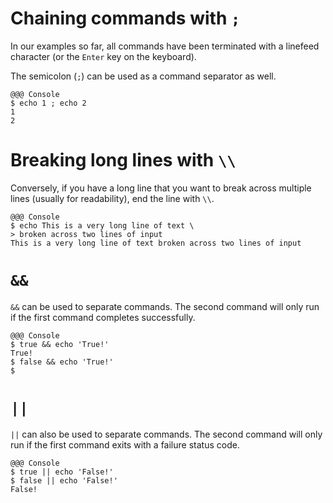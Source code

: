 <!SLIDE>
# Chaining commands with `;`

In our examples so far, all commands have been terminated with a linefeed character (or the `Enter` key on the keyboard).

The semicolon (`;`) can be used as a command separator as well.

    @@@ Console
    $ echo 1 ; echo 2
    1
    2

<!SLIDE>
# Breaking long lines with `\\`

Conversely, if you have a long line that you want to break across multiple lines (usually for readability), end the line with `\\`.

    @@@ Console
    $ echo This is a very long line of text \
    > broken across two lines of input
    This is a very long line of text broken across two lines of input

<!SLIDE>
# `&&`

`&&` can be used to separate commands.  The second command will only run if the first command completes successfully.

    @@@ Console
    $ true && echo 'True!'
    True!
    $ false && echo 'True!'
    $ 

<!SLIDE>
# `||`

`||` can also be used to separate commands.  The second command will only run if the first command exits with a failure status code.

    @@@ Console
    $ true || echo 'False!'
    $ false || echo 'False!'
    False!
